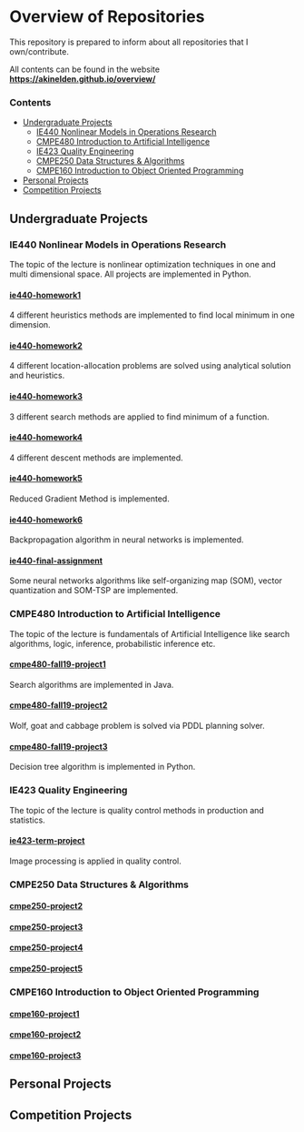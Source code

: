 # Overview of Repositories

This repository is prepared to inform about all repositories that I own/contribute.

All contents can be found in the website **https://akinelden.github.io/overview/**

### Contents
*	[Undergraduate Projects](#undergraduate-projects)
	*	[IE440 Nonlinear Models in Operations Research](#ie440-nonlinear-models-in-operations-research)
	*	[CMPE480 Introduction to Artificial Intelligence](#cmpe480-introduction-to-artificial-intelligence)
	*	[IE423 Quality Engineering](#ie423-quality-engineering)
	*	[CMPE250 Data Structures & Algorithms](#cmpe250-Data-Structures-&-Algorithms)
	*	[CMPE160 Introduction to Object Oriented Programming](#CMPE160-Introduction-to-Object-Oriented-Programming)
*	[Personal Projects](#personal-projects)
*	[Competition Projects](#competition-projects)

## Undergraduate Projects

### IE440 Nonlinear Models in Operations Research
The topic of the lecture is nonlinear optimization techniques in one and multi dimensional space. All projects are implemented in Python.

#### [ie440-homework1](github.com/akinelden/ie440-homework1)
4 different heuristics methods are implemented to find local minimum in one dimension.

#### [ie440-homework2](github.com/akinelden/ie440-homework2)
4 different location-allocation problems are solved using analytical solution and heuristics.

#### [ie440-homework3](github.com/akinelden/ie440-homework3)
3 different search methods are applied to find minimum of a function.

#### [ie440-homework4](github.com/akinelden/ie440-homework4)
4 different descent methods are implemented.

#### [ie440-homework5](github.com/akinelden/ie440-homework5)
Reduced Gradient Method is implemented.

#### [ie440-homework6](github.com/akinelden/ie440-homework6)
Backpropagation algorithm in neural networks is implemented.

#### [ie440-final-assignment](github.com/akinelden/ie440-final-assignment)
Some neural networks algorithms like self-organizing map (SOM), vector quantization and SOM-TSP are implemented.

### CMPE480 Introduction to Artificial Intelligence
The topic of the lecture is fundamentals of Artificial Intelligence like search algorithms, logic, inference, probabilistic inference etc.

#### [cmpe480-fall19-project1](github.com/akinelden/cmpe480-fall19-project1)
Search algorithms are implemented in Java.

#### [cmpe480-fall19-project2](github.com/akinelden/cmpe480-fall19-project2)
Wolf, goat and cabbage problem is solved via PDDL planning solver.

#### [cmpe480-fall19-project3](github.com/akinelden/cmpe480-fall19-project3)
Decision tree algorithm is implemented in Python.

### IE423 Quality Engineering
The topic of the lecture is quality control methods in production and statistics.

#### [ie423-term-project](github.com/akinelden/ie423-term-project)
Image processing is applied in quality control.

### CMPE250 Data Structures & Algorithms

#### [cmpe250-project2](github.com/akinelden/cmpe250-project2)

#### [cmpe250-project3](github.com/akinelden/cmpe250-project3)

#### [cmpe250-project4](github.com/akinelden/cmpe250-project4)

#### [cmpe250-project5](github.com/akinelden/cmpe250-project5)



### CMPE160 Introduction to Object Oriented Programming

#### [cmpe160-project1](github.com/akinelden/cmpe160-project1)

#### [cmpe160-project2](github.com/akinelden/cmpe160-project2)

#### [cmpe160-project3](github.com/akinelden/cmpe160-project3)


## Personal Projects

## Competition Projects